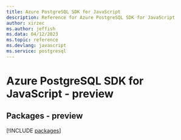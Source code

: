 ```yaml
---
title: Azure PostgreSQL SDK for JavaScript
description: Reference for Azure PostgreSQL SDK for JavaScript
author: xirzec
ms.author: jeffish
ms.data: 04/12/2023
ms.topic: reference
ms.devlang: javascript
ms.service: postgresql
---
```

# Azure PostgreSQL SDK for JavaScript - preview
## Packages - preview
[!INCLUDE [packages](postgresql-index.md)]